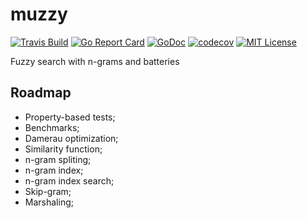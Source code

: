 # muzzy

[![Travis Build](https://travis-ci.com/vporoshok/muzzy.svg?branch=master)](https://travis-ci.com/vporoshok/muzzy)
[![Go Report Card](https://goreportcard.com/badge/github.com/vporoshok/muzzy)](https://goreportcard.com/report/github.com/vporoshok/muzzy)
[![GoDoc](http://img.shields.io/badge/GoDoc-Reference-blue.svg)](https://godoc.org/github.com/vporoshok/muzzy)
[![codecov](https://codecov.io/gh/vporoshok/muzzy/branch/master/graph/badge.svg)](https://codecov.io/gh/vporoshok/muzzy)
[![MIT License](https://img.shields.io/github/license/mashape/apistatus.svg)](LICENSE)

Fuzzy search with n-grams and batteries

## Roadmap

- Property-based tests;
- Benchmarks;
- Damerau optimization;
- Similarity function;
- n-gram spliting;
- n-gram index;
- n-gram index search;
- Skip-gram;
- Marshaling;